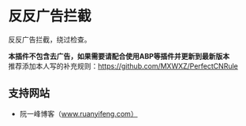 # 反反广告拦截
反反广告拦截，绕过检查。

**本插件不包含去广告，如果需要请配合使用ABP等插件并更新到最新版本**\
推荐添加本人写的补充规则：<https://github.com/MXWXZ/PerfectCNRule>

## 支持网站
- 阮一峰博客（www.ruanyifeng.com）